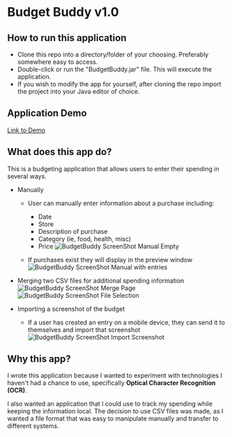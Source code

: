 # Budget Buddy v1.0

## How to run this application
- Clone this repo into a directory/folder of your choosing. Preferably somewhere easy to access.
- Double-click or run the "BudgetBuddy.jar" file. This will execute the application.
- If you wish to modify the app for yourself, after cloning the repo import the project into your Java editor of choice. 

## Application Demo
[Link to Demo](https://youtu.be/X3RuMC_Q3DI)

## What does this app do?
This is a budgeting application that allows users to enter their spending in several ways.  

- Manually
  - User can manually enter information about a purchase including:
    - Date
    - Store
    - Description of purchase
    - Category (ie, food, health, misc)
    - Price
![BudgetBuddy ScreenShot Manual Empty](https://github.com/j-bloom/BudgetBuddy/assets/36741471/d4e35586-1ee5-478e-bc9f-3cbc987612c2)  

  - If purchases exist they will display in the preview window  
![BudgetBuddy ScreenShot Manual with entries](https://github.com/j-bloom/BudgetBuddy/assets/36741471/8b07cb1b-b208-4c41-bc56-97c92c7f6f6e)  


- Merging two CSV files for additional spending information  
![BudgetBuddy ScreenShot Merge Page](https://github.com/j-bloom/BudgetBuddy/assets/36741471/6731e77e-ed71-4b00-922c-ec4aec99b72b)  
![BudgetBuddy ScreenShot File Selection](https://github.com/j-bloom/BudgetBuddy/assets/36741471/78569dee-c62a-4b7e-a094-9e8396958fb7)  


- Importing a screenshot of the budget
  - If a user has created an entry on a mobile device, they can send it to themselves and import that screenshot  
![BudgetBuddy ScreenShot Import Screenshot](https://github.com/j-bloom/BudgetBuddy/assets/36741471/e9f5f47d-c0ff-4c08-bcb8-011adfcf498f)



## Why this app?
I wrote this application because I wanted to experiment with technologies I haven't had a chance to use, specifically <b>Optical Character Recognition (OCR)</b>.  

I also wanted an application that I could use to track my spending while keeping the information local. The decision to use CSV files was made, as I wanted a file format that was easy to manipulate manually and transfer to different systems.
